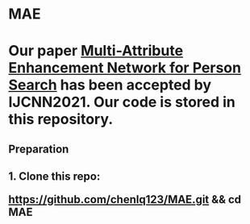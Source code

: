 <h1>MAE<h1>

Our paper [Multi-Attribute Enhancement Network for Person Search](https://arxiv.org/ftp/arxiv/papers/2102/2102.07968.pdf) has been accepted by IJCNN2021. Our code is stored in this repository.

<h2>Preparation<h2>
  1. Clone this repo:
  
  <addr>https://github.com/chenlq123/MAE.git && cd MAE<addr>
  
